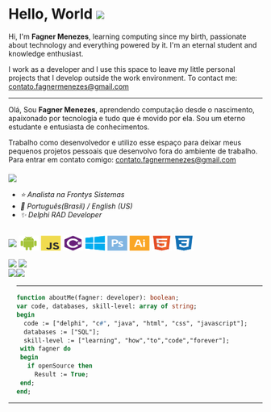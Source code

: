 # Hello, World <a href="#"><img src="https://media.giphy.com/media/hvRJCLFzcasrR4ia7z/giphy.gif" width="25px"></a>

Hi, I'm <b>Fagner Menezes</b>, learning computing since my birth, passionate about technology and everything powered by it. I'm an eternal student and knowledge enthusiast.

I work as a developer and I use this space to leave my little personal projects that I develop outside the work environment. To contact me: contato.fagnermenezes@gmail.com 
<hr/>

Olá, Sou <b>Fagner Menezes</b>, aprendendo computação desde o nascimento, apaixonado por tecnologia e tudo que é movido por ela. Sou um eterno estudante e entusiasta de conhecimentos.

Trabalho como desenvolvedor e utilizo esse espaço para deixar meus pequenos projetos pessoais que desenvolvo fora do ambiente de trabalho.
Para entrar em contato comigo: [contato.fagnermenezes@gmail.com]()<br />
<h6><img align="left" height="120px" src="https://s6.gifyu.com/images/ezgif-1-bf355e537b22.gif"><br>
 <ul>
 <li>⭐ Analista na Frontys Sistemas
 <li>💬 Português(Brasil) / English (US)
 <li>✨ Delphi RAD Developer<br>
 </ul>
</h6>
<div>
<div>
<img align="center" height="36px" src="http://www.andreanolanusse.com/pt/wp-content/uploads/2011/09/Icon_Delphi.png">
<img align="center" alt="Windows" height="30" width="40" src="https://github.com/devicons/devicon/blob/master/icons/android/android-plain.svg">
<img align="center" alt="Windows" height="30" width="40" src="https://github.com/devicons/devicon/blob/master/icons/javascript/javascript-original.svg">
<img align="center" alt="Windows" height="30" width="40" src="https://github.com/devicons/devicon/blob/master/icons/csharp/csharp-plain.svg"> 
<img align="center" alt="Windows" height="30" width="40" src="https://github.com/devicons/devicon/blob/master/icons/windows8/windows8-original.svg">
<img align="center" alt="Windows" height="30" width="40" src="https://github.com/devicons/devicon/blob/master/icons/photoshop/photoshop-plain.svg">
<img align="center" alt="Windows" height="30" width="40" src="https://github.com/devicons/devicon/blob/master/icons/illustrator/illustrator-plain.svg">
<img align="center" alt="Windows" height="30" width="40" src="https://github.com/devicons/devicon/blob/master/icons/html5/html5-original.svg">
<img align="center" alt="Windows" height="30" width="40" src="https://github.com/devicons/devicon/blob/master/icons/css3/css3-plain.svg"> 
</div>
</div>
<br>
<div>  
  
   <img height="155em" alight="justify" src="https://github-readme-stats.vercel.app/api?username=ryuuzera&count_private=true&hide_border=true&show_icons=true&theme=tokyonight">
    <img align="justify" height="155em" src="https://github-readme-stats.vercel.app/api/top-langs/?username=ryuuzera&layout=compact&count_private=true&hide_border=true&theme=tokyonight" href="#">
  </div>
  <div>
  <img align="left" height="138px" src="https://github-readme-stats.vercel.app/api/pin/?username=ryuuzera&repo=streamboard&hide_border=true&theme=tokyonight"><img align="justify" height="136px" src="https://media.giphy.com/media/AEsna63rnGlOg/giphy.gif">
  
  </div>
    
  <hr />
  
  ```pascal
function aboutMe(fagner: developer): boolean;
  var code, databases, skill-level: array of string;
  begin
    code := ["delphi", "c#", "java", "html", "css", "javascript"];
    databases := ["SQL"];
    skill-level := ["learning", "how","to","code","forever"];
   with fagner do
   begin
     if openSource then
       Result := True;
   end;
  end;
```
  
  <hr />

  
  





                                                                                                                                 
                                                                                                                                       

